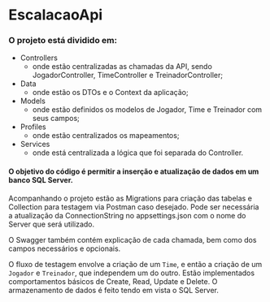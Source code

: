 # EscalacaoApi

### O projeto está dividido em:
  + Controllers
      * onde estão centralizadas as chamadas da API, sendo JogadorController, TimeController e TreinadorController;
  + Data
      * onde estão os DTOs e o Context da aplicação;
  + Models
      * onde estão definidos os modelos de Jogador, Time e Treinador com seus campos;
  + Profiles
      * onde estão centralizados os mapeamentos;
  + Services
      * onde está centralizada a lógica que foi separada do Controller.

#### O objetivo do código é permitir a inserção e atualização de dados em um banco SQL Server.
Acompanhando o projeto estão as Migrations para criação das tabelas e Collection para testagem via Postman caso desejado.
Pode ser necessária a atualização da ConnectionString no appsettings.json com o nome do Server que será utilizado.

O Swagger também contém explicação de cada chamada, bem como dos campos necessários e opcionais.

O fluxo de testagem envolve a criação de um `Time`, e então a criação de um `Jogador` e `Treinador`, que independem um do outro. Estão implementados comportamentos básicos de Create, Read, Update e Delete. O armazenamento de dados é feito tendo em vista o SQL Server.
